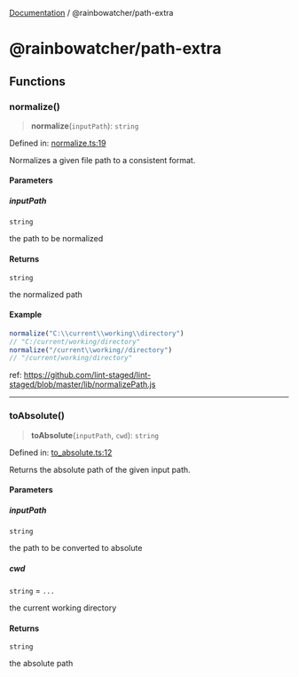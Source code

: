 [Documentation](../README.md) / @rainbowatcher/path-extra

# @rainbowatcher/path-extra

## Functions

### normalize()

> **normalize**(`inputPath`): `string`

Defined in: [normalize.ts:19](https://github.com/rainbowatcher/js-utils/blob/68384686cd8847044b7e3911b28a2c08c926d445/packages/path-extra/src/normalize.ts#L19)

Normalizes a given file path to a consistent format.

#### Parameters

##### inputPath

`string`

the path to be normalized

#### Returns

`string`

the normalized path

#### Example

```js
normalize("C:\\current\\working\\directory")
// "C:/current/working/directory"
normalize("/current\\working//directory")
// "/current/working/directory"
```

ref: <https://github.com/lint-staged/lint-staged/blob/master/lib/normalizePath.js>

---

### toAbsolute()

> **toAbsolute**(`inputPath`, `cwd`): `string`

Defined in: [to_absolute.ts:12](https://github.com/rainbowatcher/js-utils/blob/68384686cd8847044b7e3911b28a2c08c926d445/packages/path-extra/src/to_absolute.ts#L12)

Returns the absolute path of the given input path.

#### Parameters

##### inputPath

`string`

the path to be converted to absolute

##### cwd

`string` = `...`

the current working directory

#### Returns

`string`

the absolute path
